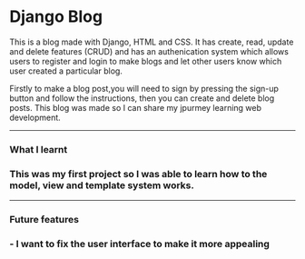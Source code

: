 # Django Blog

This is a blog made with Django, HTML and CSS. It has create, read, update and delete features (CRUD) and has an authenication system which allows users to register and login to make blogs and let other users know which user created a particular blog.

Firstly to make a blog post,you will need to sign by pressing the sign-up button and follow the instructions, then you can create and delete blog posts. This blog was made so I can share my jpurmey learning web development. 
<hr>
<h3>What I learnt <h3>
<p>This was my first project so I was able to learn how to the model, view and template system works.<p>
<hr>  
<h3>Future features<h3>
-  I want to fix the user interface to make it more appealing 
